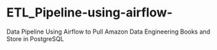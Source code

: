 # ETL_Pipeline-using-airflow-
Data Pipeline Using Airflow to Pull Amazon Data Engineering Books and Store in PostgreSQL

